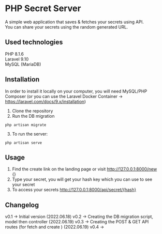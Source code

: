 # PHP Secret Server 

A simple web application that saves & fetches your secrets using API.  
You can share your secrets using the random generated URL.

## Used technologies
PHP 8.1.6  
Laravel 9.10  
MySQL (MariaDB)


## Installation
In order to install it locally on your computer, you will need MySQL/PHP Composer (or you can use the Laravel Docker Container -> https://laravel.com/docs/9.x/installation)
1. Clone the repository  
2. Run the DB migration 
```
php artisan migrate
```  
3. To run the server:
```
php artisan serve
```

## Usage

1. Find the create link on the landing page or visit http://127.0.0.1:8000/new {}  
2. Type your secret, you will get your hash key which you can use to see your secret  
3. To access your secrets http://127.0.0.1:8000/api/secret/{hash} 
## Changelog
v0.1 -> Initial version  (2022.06.18)
v0.2 -> Creating the DB migration script, model then controller  (2022.06.19)
v0.3 -> Creating the POST & GET API routes (for fetch and create )  (2022.06.19)
v0.4 -> 
